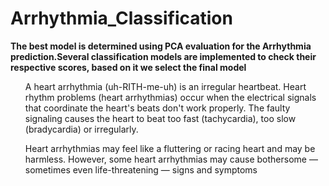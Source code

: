 # Arrhythmia_Classification
<b>The best model is determined using PCA evaluation for the Arrhythmia prediction.Several classification models are implemented to check their respective scores,
based on it we select the final model</b>

<ul>
A heart arrhythmia (uh-RITH-me-uh) is an irregular heartbeat. Heart rhythm problems (heart arrhythmias) occur when the electrical signals that coordinate the heart's beats don't work properly. The faulty signaling causes the heart to beat too fast (tachycardia), too slow (bradycardia) or irregularly.

Heart arrhythmias may feel like a fluttering or racing heart and may be harmless. However, some heart arrhythmias may cause bothersome — sometimes even life-threatening — signs and symptoms
</ul>
